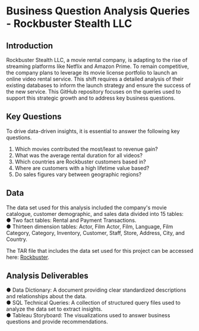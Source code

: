 # **Business Question Analysis Queries - Rockbuster Stealth LLC**

## Introduction
Rockbuster Stealth LLC, a movie rental company, is adapting to the rise of streaming platforms like Netflix and Amazon Prime. To remain competitive, the company plans to leverage its movie license portfolio to launch an online video rental service. This shift requires a detailed analysis of their existing databases to inform the launch strategy and ensure the success of the new service. This GitHub repository focuses on the queries used to support this strategic growth and to address key business questions.

## Key Questions
To drive data-driven insights, it is essential to answer the following key questions.  
1.  Which movies contributed the most/least to revenue gain?  
2.  What was the average rental duration for all videos?  
3.  Which countries are Rockbuster customers based in?  
4.  Where are customers with a high lifetime value based?  
5.  Do sales figures vary between geographic regions?  

## Data
The data set used for this analysis included the company's movie catalogue, customer demographic, and sales data divided into 15 tables:  
●  Two fact tables: Rental and Payment Transactions.  
●  Thirteen dimension tables: Actor, Film Actor, Film, Language, Film Category, Category, Inventory, Customer, Staff, Store, Address, City, and Country.

The TAR file that includes the data set used for this project can be accessed here: [Rockbuster](http://www.postgresqltutorial.com/wp-content/uploads/2019/05/dvdrental.zip).

## Analysis Deliverables
●  Data Dictionary: A document providing clear standardized descriptions and relationships about the data.  
●  SQL Technical Queries: A collection of structured query files used to analyze the data set to extract insights.  
●  Tableau Storyboard: The visualizations used to answer business questions and provide recommendations.
